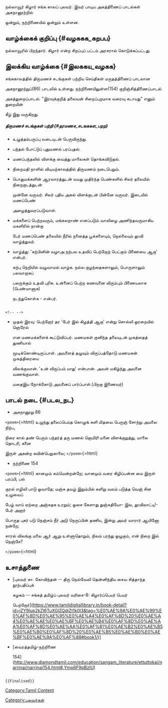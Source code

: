 நல்லாவூர் கிழார் சங்க காலப் புலவர். இவர் பாடிய அகத்திணைப் பாடல்கள் அகநானூற்றில்
ஒன்றும், நற்றிணையில் ஒன்றும் உள்ளன.

## வாழ்க்கைக் குறிப்பு {#வழககக_கறபப}

நல்லாவூரில் பிறந்தார். கிழார் என்ற சிறப்புப் பட்டம் அரசரால் கொடுக்கப்பட்டது.

## இலக்கிய வாழ்க்கை {#இலககய_வழகக}

சங்ககாலத்தில் திருமணச் சடங்குகள் பற்றிய செய்திகள் மருதத்திணைப் பாடலான
அகநானூற்றுப்(86) பாடலில் உள்ளது. நற்றிணையிலுள்ள(154) குறிஞ்சித்திணைப்பாடல்
அகத்துறைப்பாடல். \"இரவுக்குறித் தலைவன் சிறைப்புறமாக வரைவு கடாயது\" எனும் துறையின்
கீழ் இது வருகிறது.

##### திருமணச் சடங்குகள் பற்றி {#தரமணச_சடஙககள_பறற}

-   உழுத்தம்பருப்பு வடையுடன் பெருவிருந்து.
-   பந்தல் போட்டுப் புதுமணல் பரப்புதல்.
-   மணப்பந்தலில் விளக்கு வைத்து மாலைகள் தொங்கவிடுதல்.
-   நிறைமதி நாளில் விடியற்காலத்தில் திருமணம் நடைபெறும்.
-   பொதுமக்களின் ஆரவாரத்துடன் வயது முதிர்ந்த பெண்களில் சிலர் தலையில் நிறைகுடத்துடன்
    முன்னே வருவர். சிலர் புதிய அகல் விளக்குடன் பின்னே வருவர். இடையில் மணப்பெண்
    அழைத்துவரப்படுவாள்.
-   மக்களைப் பெற்றவரும், மங்கலநாண் எனப்படும் வாலிழை அணிந்தவருமாகிய மகளிரில் நான்கு
    பேர் மணப்பெண் தலையில் நீரில் நனைத்த பூக்களையும், நெல்லையும் தூவி வாழ்த்துவர்.
-   வாழ்த்து: \'கற்பினின் வழாஅ நற்பல உதவிப் பெற்றோற் பெட்கும் பிணையை ஆகு\' என்பர்.
    கற்பு நெறியில் வழுவாமல் வாழ்க. நல்ல குழந்தைகளாலும், பொருளாலும் பலவாறாகப்
    பலருக்கும் உதவி புரிக. உன்னைப் பெற்ற கணவனை விரும்பும் பிணையலாக (பெண்மானாக)
    நடந்துகொள்க - என்பர்.

```{=html}
<!-- -->
```
-   முதல் இரவு: பெற்றோர் தர \'பேர் இல் கிழத்தி ஆகு\' என்று சொல்லி ஓரறையில் ஞெரேல்
    என மணமக்களைக் கூட்டுவிப்பர். மணமகள் குனிந்த தலையுடன் முகத்தைத் துணியால்
    மூடிக்கொண்டிருப்பாள். அவளைத் தழுவும் விருப்பத்தோடு மணமகன் முகத்திரையை
    விலக்குவான். \'உன் விருப்பம் யாது\' என்பான். அவள் மகிழ்ந்து அவனை வணங்குவாள்.
    மதைஇய நோக்கோடு அவனைப் பார்ப்பாள்.(பிறகு இணைவர்)

## பாடல் நடை {#படல_நட}

-   அகநானூறு 86

`<poem>`{=html} உழுந்து தலைப்பெய்த கொழுங் களி மிதவை பெருஞ் சோற்று அமலை நிற்ப,
நிரை கால் தண் பெரும் பந்தர்த் தரு மணல் ஞெமிரி மனை விளக்குறுத்து, மாலை தொடரி, கனை
இருள் அகன்ற கவின்பெறுகாலை; `</poem>`{=html}

-   நற்றிணை 154

`<poem>`{=html} கானமும் கம்மென்றன்றே; வானமும் வரை கிழிப்பன்ன மை இருள் பரப்பி, பல்
குரல் எழிலி பாடு ஓவாதே; மஞ்சு தவழ் இறும்பில் களிறு வலம் படுத்த வெஞ் சின உழுவைப்
பேழ் வாய் ஏற்றை அஞ்சுதக உரறும்; ஓசை கேளாது துஞ்சுதியோ- இல, தூவிலாட்டி!- பேர் அஞர்
பொருத புகர் படு நெஞ்சம் நீர் அடு நெருப்பின் தணிய, இன்று அவர் வாரார் ஆயினோ நன்றே;
சாரல் விலங்கு மலை ஆர் ஆறு உள்ளுதொறும், நிலம் பரந்து ஒழுகும், என் நிறை இல் நெஞ்சே?
`</poem>`{=html}

## உசாத்துணை

-   [புலவர் கா. கோவிந்தன் -- திரு நெல்வேலி தென்னிந்திய சைவ சித்தாந்த நூற்பதிப்புக்
    கழகம் -- சங்கத் தமிழ்ப் புலவர் வரிசை-8: கிழார்ப்பெயர் பெயர்
    பெற்றோர்](https://www.tamildigitallibrary.in/book-detail?id=jZY9lup2kZl6TuXGlZQdjZt1k0l3&tag=%E0%AE%9A%E0%AE%99%E0%AF%8D%E0%AE%95%E0%AE%A4%E0%AF%8D%20%E0%AE%A4%E0%AE%AE%E0%AE%BF%E0%AE%B4%E0%AF%8D%E0%AE%AA%E0%AF%8D%E0%AE%AA%E0%AF%81%E0%AE%B2%E0%AE%B5%E0%AE%B0%E0%AF%8D%20%E0%AE%B5%E0%AE%B0%E0%AE%BF%E0%AE%9A%E0%AF%88#book1/)\]
-   [வைரத்தமிழ்-நற்றிணை
    154](http://www.diamondtamil.com/education/sangam_literature/ettuttokai/narrinai/narrinai154.html#.Ymp6F9pBzIU)

```{=mediawiki}
{{Finalised}}
```
[Category:Tamil Content](Category:Tamil_Content "wikilink")
[Category:புலவர்கள்](Category:புலவர்கள் "wikilink")
